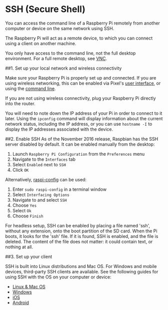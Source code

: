 # SSH (Secure Shell)

You can access the command line of a Raspberry Pi remotely from another computer or device on the same network using SSH.

The Raspberry Pi will act as a remote device, to which you can connect using a client on another machine. 

You only have access to the command line, not the full desktop environment. For a full remote desktop, see [VNC](../vnc/README.md).

##1. Set up your local network and wireless connectivity

Make sure your Raspberry Pi is properly set up and connected. If you are using wireless networking, this can be enabled via Pixel's [user interface](../../configuration/wireless/README.md), or using the [command line](../../configuration/wireless/wireless-cli.md). 

If you are not using wireless connectivity, plug your Raspberry Pi directly into the router.

You will need to note down the IP address of your Pi in order to connect to it later. Using the `ipconfig` command will display information about the current network status, including the IP address, or you can use `hostname -I` to display the IP addresses associated with the device.

##2. Enable SSH
As of the November 2016 release, Raspbian has the SSH server disabled by default. It can be enabled manually from the desktop:

1. Launch `Raspberry Pi Configuration` from the `Preferences` menu
1. Navigate to the `Interfaces` tab
1. Select `Enabled` next to `SSH`
1. Click `OK`

Alternatively, [raspi-config](../../configuration/raspi-config.md) can be used:

1. Enter `sudo raspi-config` in a terminal window
1. Select `Interfacing Options`
1. Navigate to and select `SSH`
1. Choose `Yes` 
1. Select `Ok`
1. Choose `Finish`

For headless setup, SSH can be enabled by placing a file named 'ssh', without any extension, onto the boot partition of the SD card. When the Pi boots, it looks for the 'ssh' file. If it is found, SSH is enabled, and the file is deleted. The content of the file does not matter: it could contain text, or nothing at all.

##3. Set up your client

SSH is built into Linux distributions and Mac OS. For Windows and mobile devices, third-party SSH clients are available. See the following guides for using SSH with the OS on your computer or device:

- [Linux & Mac OS](unix.md)
- [Windows](windows.md)
- [iOS](ios.md)
- [Android](android.md)

